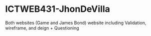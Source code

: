 # ICTWEB431-JhonDeVilla
 Both websites (Game and James Bond) website including Validation, wireframe, and deign + Questioning

